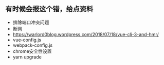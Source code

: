## 有时候会报这个错，给点资料
- 排除端口冲突问题
- 断网
- https://warlord0blog.wordpress.com/2018/07/18/vue-cli-3-and-hmr/
- vue-config.js
- webpack-config.js
- chrome安全性设置
- yarn upgrade